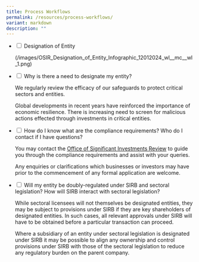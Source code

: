 ```yaml
---
title: Process Workflows
permalink: /resources/process-workflows/
variant: markdown
description: ""
---
```

<ul class="jekyllcodex_accordion">
	<li><input type="checkbox" id="accordion1">  
<label for="accordion1">Designation of Entity</label><div>
		<p>(/images/OSIR_Designation_of_Entity_Infographic_12012024_wl__mc__wl_1.png)</p>  
</div></li>
	<li><input type="checkbox" id="accordion2">  
<label for="accordion2">Why is there a need to designate my entity?</label><div>  
<p>We regularly review the efficacy of our safeguards to protect critical sectors and entities.</p>  
		<p>Global developments in recent years have reinforced the importance of economic resilience. There is increasing need to screen for malicious actions effected through investments in critical entities.</p>
</div></li>  
	<li><input type="checkbox" id="accordion3">  
<label for="accordion3">How do I know what are the compliance requirements? Who do I contact if I have questions?</label><div>  
<p>You may contact the <a href="/contact-us/" rel="noopener noreferrer nofollow" target="_blank">Office of Significant Investments Review</a> to guide you through the compliance requirements and assist with your queries.</p>  
		<p>Any enquiries or clarifications which businesses or investors may have prior to the commencement of any formal application are welcome.</p>
</div></li>
	<li><input type="checkbox" id="accordion5">
<label for="accordion5"> Will my entity be doubly-regulated under SIRB and sectoral legislation? How will SIRB interact with sectoral legislation? </label><div>
	<p> While sectoral licensees will not themselves be designated entities, they may be subject to provisions under SIRB if they are key shareholders of designated entities. In such cases, all relevant approvals under SIRB will have to be obtained before a particular transaction can proceed. </p>
<p> Where a subsidiary of an entity under sectoral legislation is designated under SIRB it may be possible to align any ownership and control provisions under SIRB with those of the sectoral legislation to reduce any regulatory burden on the parent company. </p>
</div></li>
	</ul>